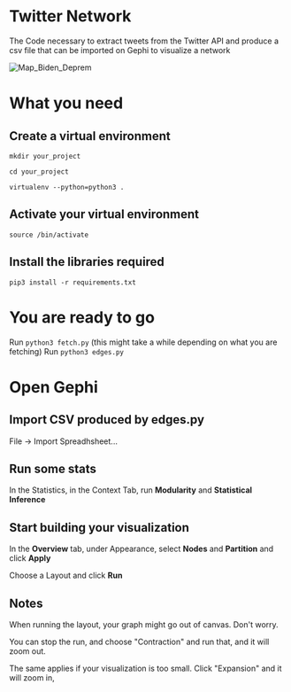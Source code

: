 # Twitter Network
The Code necessary to extract tweets from the Twitter API and produce a csv file that can be imported on Gephi to visualize a network


![Map_Biden_Deprem](https://user-images.githubusercontent.com/34355337/220284819-265b65c1-0753-4d36-a114-dcbe95878ce8.png)


# What you need

## Create a virtual environment 

`mkdir your_project`

`cd your_project`

`virtualenv --python=python3 .`

## Activate your virtual environment 

`source /bin/activate`

## Install the libraries required

`pip3 install -r requirements.txt`


# You are ready to go

Run `python3 fetch.py` (this might take a while depending on what you are fetching)
Run `python3 edges.py`

# Open Gephi 

## Import CSV produced by edges.py

File -> Import Spreadhsheet...

## Run some stats

In the Statistics, in the Context Tab, run **Modularity** and **Statistical Inference**

## Start building your visualization

In the **Overview** tab, under Appearance, select **Nodes** and **Partition** and click **Apply**

Choose a Layout and click **Run**

## Notes

When running the layout, your graph might go out of canvas. Don't worry. 

You can stop the run, and choose "Contraction" and run that, and it will zoom out. 

The same applies if your visualization is too small. Click "Expansion" and it will zoom in, 









